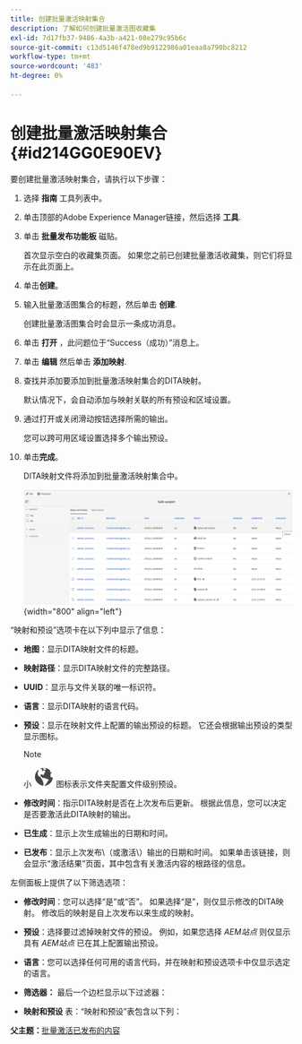 ```yaml
---
title: 创建批量激活映射集合
description: 了解如何创建批量激活图收藏集
exl-id: 7d17fb37-9486-4a3b-a421-08e279c95b6c
source-git-commit: c13d5146f478ed9b9122986a01eaa8a790bc8212
workflow-type: tm+mt
source-wordcount: '483'
ht-degree: 0%

---
```


# 创建批量激活映射集合 {#id214GG0E90EV}

要创建批量激活映射集合，请执行以下步骤：

1. 选择 **指南** 工具列表中。

1. 单击顶部的Adobe Experience Manager链接，然后选择 **工具**.

1. 单击 **批量发布功能板** 磁贴。

   首次显示空白的收藏集页面。 如果您之前已创建批量激活收藏集，则它们将显示在此页面上。

1. 单击&#x200B;**创建**。

1. 输入批量激活图集合的标题，然后单击 **创建**.

   创建批量激活图集合时会显示一条成功消息。

1. 单击 **打开** ，此问题位于“Success（成功）”消息上。

1. 单击 **编辑** 然后单击 **添加映射**.

1. 查找并添加要添加到批量激活映射集合的DITA映射。

   默认情况下，会自动添加与映射关联的所有预设和区域设置。

1. 通过打开或关闭滑动按钮选择所需的输出。

   您可以跨可用区域设置选择多个输出预设。

1. 单击&#x200B;**完成**。

   DITA映射文件将添加到批量激活映射集合中。

   ![](images/bulk-activation-collection-created.png){width="800" align="left"}


“映射和预设”选项卡在以下列中显示了信息：

- **地图**：显示DITA映射文件的标题。
- **映射路径**：显示DITA映射文件的完整路径。

- **UUID**：显示与文件关联的唯一标识符。

- **语言**：显示DITA映射的语言代码。
- **预设**：显示在映射文件上配置的输出预设的标题。 它还会根据输出预设的类型显示图标。

  >[!NOTE]
  >
  > 小 ![](images/global-preset-icon.svg) 图标表示文件夹配置文件级别预设。
- **修改时间**：指示DITA映射是否在上次发布后更新。 根据此信息，您可以决定是否要激活此DITA映射的输出。
- **已生成**：显示上次生成输出的日期和时间。
- **已发布**：显示上次发布\（或激活\）输出的日期和时间。 如果单击该链接，则会显示“激活结果”页面，其中包含有关激活内容的根路径的信息。


左侧面板上提供了以下筛选选项：

- **修改时间**：您可以选择“是”或“否”。 如果选择“是”，则仅显示修改的DITA映射。 修改后的映射是自上次发布以来生成的映射。
- **预设**：选择要过滤掉映射文件的预设。 例如，如果您选择 *AEM站点* 则仅显示具有 *AEM站点* 已在其上配置输出预设。
- **语言**：您可以选择任何可用的语言代码，并在映射和预设选项卡中仅显示选定的语言。

- **筛选器：** 最后一个边栏显示以下过滤器：
- **映射和预设** 表：“映射和预设”表包含以下列：

**父主题：**[&#x200B;批量激活已发布的内容](conf-bulk-activation.md)
